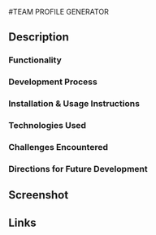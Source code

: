 #TEAM PROFILE GENERATOR

## Description

### Functionality

### Development Process

### Installation & Usage Instructions

### Technologies Used

### Challenges Encountered

### Directions for Future Development

## Screenshot

## Links